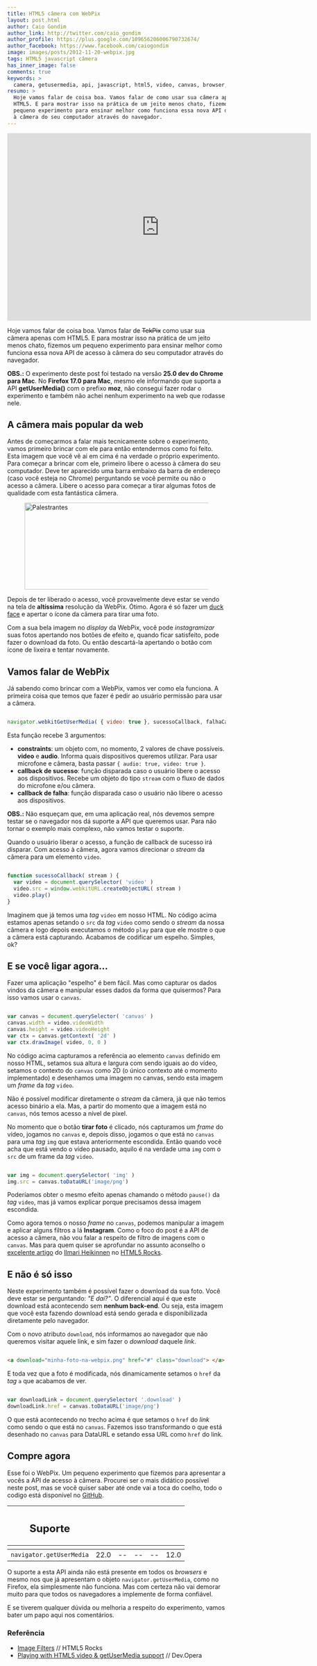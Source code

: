 ```yaml
---
title: HTML5 câmera com WebPix
layout: post.html
author: Caio Gondim
author_link: http://twitter.com/caio_gondim
author_profile: https://plus.google.com/109656206006790732674/
author_facebook: https://www.facebook.com/caiogondim
image: images/posts/2012-11-20-webpix.jpg
tags: HTML5 javascript câmera
has_inner_image: false
comments: true
keywords: >
  camera, getusermedia, api, javascript, html5, video, canvas, browser, navegador
resumo: >
  Hoje vamos falar de coisa boa. Vamos falar de como usar sua câmera apenas com
  HTML5. E para mostrar isso na prática de um jeito menos chato, fizemos um
  pequeno experimento para ensinar melhor como funciona essa nova API de acesso
  à câmera do seu computador através do navegador.
---
```


<style>
	iframe {
		width: 700px;
		height: 432px;
	}
</style>

<iframe src="http://caiogondim.github.com/webpix" frameborder="0" class="img"> </iframe>

Hoje vamos falar de coisa boa. Vamos falar de <span style="text-decoration: line-through;">TekPix</span> como usar sua câmera apenas com
HTML5. E para mostrar isso na prática de um jeito menos chato, fizemos um
pequeno experimento para ensinar melhor como funciona essa nova API de
acesso à câmera do seu computador através do navegador.

<p class="obs"><strong>OBS.:</strong> O experimento deste post foi
testado na versão <strong>25.0 dev do Chrome para Mac</strong>. No
<strong>Firefox 17.0 para Mac</strong>, mesmo
ele informando que suporta a API <strong>getUserMedia()</strong> com o prefixo
 <strong>moz</strong>, não consegui fazer rodar o experimento e também
não achei nenhum experimento na web que rodasse nele.</p>

## A câmera mais popular da web

Antes de começarmos a falar mais tecnicamente sobre o experimento, vamos
primeiro brincar com ele para então entendermos como foi feito. Esta imagem que
você vê ai em cima é na verdade o próprio experimento. Para começar a brincar
com ele, primeiro libere o acesso à câmera do seu computador. Deve ter aparecido
uma barra embaixo da barra de endereço (caso você esteja no Chrome) perguntando
se você permite ou não o acesso a câmera. Libere o acesso para começar a tirar
algumas fotos de qualidade com esta fantástica câmera.

<figure>
    <img src="/images/posts/2012-11-20-permissao-camera.jpg" width="700" height="200" alt="Palestrantes" title="Palestrantes" />
</figure>

Depois de ter liberado o acesso, você provavelmente deve estar se vendo
na tela de **altíssima** resolução da WebPix. Ótimo. Agora é só fazer um
[duck face](http://www.rubberduckface.com/mona-duck-face-lisa/) e apertar o ícone
da câmera para tirar uma foto.

Com a sua bela imagem no *display* da WebPix, você pode *instagramizar* suas
fotos apertando nos botões de efeito e, quando ficar satisfeito, pode fazer o download
da foto. Ou então descartá-la apertando o botão com ícone de lixeira e tentar novamente.

## Vamos falar de WebPix

Já sabendo como brincar com a WebPix, vamos ver como ela funciona.
A primeira coisa que temos que fazer é pedir ao usuário permissão para usar a câmera.

```javascript

navigator.webkitGetUserMedia( { video: true }, sucessoCallback, falhaCallback )

```

Esta função recebe 3 argumentos:

- **constraints**: um objeto com, no momento, 2
valores de chave possíveis. **video** e **audio**. Informa quais dispositivos
queremos utilizar. Para usar microfone e câmera, basta passar `{ audio: true, video: true }`.
- **callback de sucesso**: função disparada caso o usuário libere o acesso aos dispositivos.
Recebe um objeto do tipo `stream` com o fluxo de dados do microfone e/ou câmera.
- **callback de falha**: função disparada caso o usuário não libere o acesso aos dispositivos.

<p class="obs"><strong>OBS.:</strong> Não esqueçam que, em uma aplicação real, nós
devemos sempre testar se o navegador nos dá suporte a API que queremos usar.
Para não tornar o exemplo mais complexo, não vamos testar o suporte.</p>

Quando o usuário liberar o acesso, a função de callback de sucesso irá disparar.
Com acesso à câmera, agora vamos direcionar o *stream* da câmera para um elemento
`video`.

```javascript

function sucessoCallback( stream ) {
  var video = document.querySelector( 'video' )
  video.src = window.webkitURL.createObjectURL( stream )
  video.play()
}

```

Imaginem que já temos uma *tag*&nbsp;`video` em nosso HTML. No código acima estamos
apenas setando o `src` da *tag*&nbsp;`video` como sendo o *stream* da nossa câmera e
logo depois executamos o método `play` para que ele mostre o que a câmera
está capturando. Acabamos de codificar um espelho. Simples, ok?

## E se você ligar agora...

Fazer uma aplicação "espelho" é bem fácil. Mas como capturar os dados vindos da
câmera e manipular esses dados da forma que quisermos? Para isso vamos usar o
`canvas`.

```javascript

var canvas = document.querySelector( 'canvas' )
canvas.width = video.videoWidth
canvas.height = video.videoHeight
var ctx = canvas.getContext( '2d' )
var ctx.drawImage( video, 0, 0 )

```

No código acima capturamos a referência ao elemento `canvas` definido em nosso HTML,
setamos sua altura e largura com sendo iguais ao do vídeo, setamos o contexto do
`canvas` como 2D (o único contexto até o momento implementado) e desenhamos uma
imagem no canvas, sendo esta imagem um *frame* da *tag*&nbsp;`video`.

Não é possível modificar diretamente o *stream* da câmera, já que não temos acesso
binário a ela.
Mas, a partir do momento que a imagem está no `canvas`, nós temos acesso a nível de pixel.

No momento que o botão **tirar foto** é clicado, nós capturamos um *frame* do
vídeo, jogamos no `canvas` e, depois disso, jogamos o que está no `canvas` para
uma *tag*&nbsp;`img` que estava anteriormente escondida. Então quando você acha que
está vendo o vídeo pausado, aquilo é na verdade uma `img` com o `src` de um
frame da *tag*&nbsp;`video`.

```javascript

var img = document.querySelector( 'img' )
img.src = canvas.toDataURL('image/png')

```

Poderíamos obter o mesmo efeito apenas chamando o método `pause()` da *tag*&nbsp;`video`,
mas já vamos explicar porque precisamos dessa imagem escondida.

Como agora temos o nosso *frame* no `canvas`, podemos manipular a imagem e aplicar
alguns filtros a lá **Instagram**. Como o foco do post é a API de acesso a câmera,
não vou falar a respeito de filtro de imagens com o `canvas`. Mas para quem quiser
se aprofundar no assunto aconselho o
[excelente artigo](http://www.html5rocks.com/en/tutorials/canvas/imagefilters/) do
[Ilmari Heikinnen](https://twitter.com/ilmarihei) no [HTML5 Rocks](http://www.html5rocks.com/en/).

## E não é só isso

Neste experimento também é possível fazer o download da sua foto. Você deve estar
se perguntando: *"E daí?"*. O diferencial aqui é que este download está acontecendo
sem **nenhum back-end**. Ou seja, esta imagem que você esta fazendo download está
sendo gerada e disponibilizada diretamente pelo navegador.

Com o novo atributo `download`, nós informamos ao navegador que não queremos visitar
aquele link, e sim fazer o *download* daquele *link*.

```html

<a download="minha-foto-na-webpix.png" href="#" class="download"> </a>

```

E toda vez que a foto é modificada, nós dinamicamente setamos o `href` da *tag*&nbsp;`a` que
acabamos de ver.

```javascript

var downloadLink = document.querySelector( '.download' )
downloadLink.href = canvas.toDataURL('image/png')

```

O que está acontecendo no trecho acima é que setamos o `href` do *link* como sendo
o que está no `canvas`. Fazemos isso transformando o que está desenhado no `canvas`
para DataURL e setando essa URL como `href` do link.

## Compre agora

Esse foi o WebPix. Um pequeno experimento que fizemos para apresentar a vocês a
API de acesso à câmera. Procurei ser o mais didático possível neste post, mas
se você quiser saber até onde vai a toca do coelho, todo o codigo
está disponível no [GitHub](https://github.com/caiogondim/webpix).

<table class="support">
    <thead>
        <tr>
            <th class="subject"><h2>Suporte</h2></th>
            <th class="browser chrome"><div class="i"></div></th>
            <th class="browser safari"><div class="i"></div></th>
            <th class="browser firefox"><div class="i"></div></th>
            <th class="browser ie"><div class="i"></div></th>
            <th class="browser opera"><div class="i"></div></th>
        </tr>
        <tr>
            <th></th>
            <th colspan="5" class="base"></th>
        </tr>
    </thead>
    <tbody>
        <tr>
            <td class="property"><code>navigator.getUserMedia</code></td>
            <td>22.0</td>
            <td>--</td>
            <td>--</td>
            <td>--</td>
            <td>12.0</td>
        </tr>
    </tbody>
</table>

O suporte a esta API ainda não está presente em todos os *browsers* e mesmo nos
que já apresentam o objeto `navigator.getUserMedia`, como no Firefox, ela
simplesmente não funciona. Mas com certeza não vai demorar muito para que todos
os navegadores a implemente de forma confiável.

E se tiverem qualquer dúvida ou melhoria a respeito do experimento, vamos bater
um papo aqui nos comentários.

<aside class="fonte">
    <h3>Referência</h3>
    <ul>
        <li><a href="http://www.html5rocks.com/en/tutorials/canvas/imagefilters/" alt="Image Filters" title="Image Filters">Image Filters</a> <span class="comment">// HTML5 Rocks</span></li>
        <li><a href="http://dev.opera.com/articles/view/playing-with-html5-video-and-getusermedia-support/" alt="Playing with HTML5 video &amp; getUserMedia support" title="Playing with HTML5 video &amp; getUserMedia support">Playing with HTML5 video &amp; getUserMedia support</a> <span class="comment">// Dev.Opera</span></li>
    </ul>
</aside>
